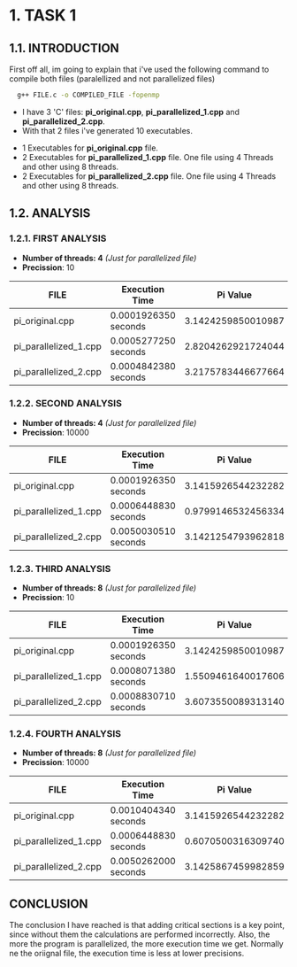 # 1. TASK 1

## 1.1. INTRODUCTION
First off all, im going to explain that i've used the following command to compile both files (paralellized and not parallelized files)

```bash
  g++ FILE.c -o COMPILED_FILE -fopenmp
```
* I have 3 'C' files: **pi_original.cpp**, **pi_parallelized_1.cpp** and **pi_parallelized_2.cpp**.
* With that 2 files i've generated 10 executables.
- 1 Executables for **pi_original.cpp** file. 
- 2 Executables for **pi_parallelized_1.cpp** file. One file using 4 Threads and other using 8 threads.
- 2 Executables for **pi_parallelized_2.cpp** file. One file using 4 Threads and other using 8 threads.

## 1.2. ANALYSIS

### 1.2.1. FIRST ANALYSIS

- **Number of threads: 4** *(Just for parallelized file)*
- **Precission**: 10

| FILE | Execution Time | Pi Value | Error |
|------|----------------|-------------|--------------------|
| pi_original.cpp | 0.0001926350 seconds | 3.1424259850010987 | 0.0008333314113056 |
| pi_parallelized_1.cpp | 0.0005277250 seconds | 2.8204262921724044 | 0.3211663614173887 |
| pi_parallelized_2.cpp | 0.0004842380 seconds | 3.2175783446677664 | 0.0759856910779733 |

### 1.2.2. SECOND ANALYSIS

- **Number of threads: 4** *(Just for parallelized file)*
- **Precission**: 10000

| FILE | Execution Time | Pi Value | Error |
|------|----------------|-------------|--------------------|
| pi_original.cpp | 0.0001926350 seconds | 3.1415926544232282 | 0.0000000008334351 |
| pi_parallelized_1.cpp | 0.0006448830 seconds | 0.9799146532456334 | 2.1616780003441596 |
| pi_parallelized_2.cpp | 0.0050030510 seconds | 3.1421254793962818 | 0.0005328258064887 |

### 1.2.3. THIRD ANALYSIS

- **Number of threads: 8** *(Just for parallelized file)*
- **Precission**: 10

| FILE | Execution Time | Pi Value | Error |
|------|----------------|-------------|--------------------|
| pi_original.cpp | 0.0001926350 seconds | 3.1424259850010987 | 0.0008333314113056 |
| pi_parallelized_1.cpp | 0.0008071380 seconds | 1.5509461640017606 | 1.5906464895880326 |
| pi_parallelized_2.cpp | 0.0008830710 seconds | 3.6073550089313140 | 0.4657623553415209 |

### 1.2.4. FOURTH ANALYSIS

- **Number of threads: 8** *(Just for parallelized file)*
- **Precission**: 10000

| FILE | Execution Time | Pi Value | Error |
|------|----------------|-------------|--------------------|
| pi_original.cpp | 0.0010404340 seconds | 3.1415926544232282 | 0.0000000008334351 |
| pi_parallelized_1.cpp | 0.0006448830 seconds | 0.6070500316309740 | 2.5345426219588192 |
| pi_parallelized_2.cpp | 0.0050262000 seconds | 3.1425867459982859 | .0009940924084928 |


## CONCLUSION
The conclusion I have reached is that adding critical sections is a key point, since without them the calculations are performed incorrectly. Also, the more the program is parallelized, the more execution time we get. Normally ne the oriignal file, the execution time is less at lower precisions.
